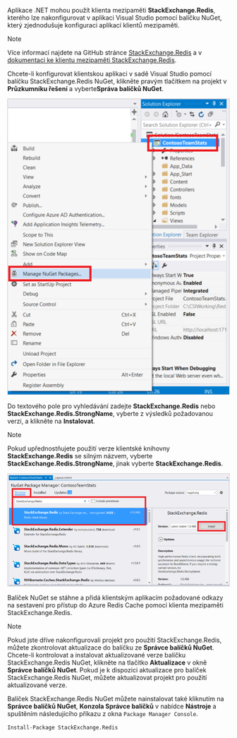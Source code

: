 Aplikace .NET mohou použít klienta mezipaměti **StackExchange.Redis**, kterého lze nakonfigurovat v aplikaci Visual Studio pomocí balíčku NuGet, který zjednodušuje konfiguraci aplikací klientů mezipaměti. 

> [!NOTE]
> Více informací najdete na GitHub stránce [StackExchange.Redis](http://github.com/StackExchange/StackExchange.Redis) a v [dokumentaci ke klientu mezipaměti StackExchange.Redis](http://github.com/StackExchange/StackExchange.Redis#documentation).
> 
> 

Chcete-li konfigurovat klientskou aplikaci v sadě Visual Studio pomocí balíčku StackExchange.Redis NuGet, klikněte pravým tlačítkem na projekt v **Průzkumníku řešení** a vyberte**Správa balíčků NuGet**. 

![Správa balíčků NuGet](media/redis-cache-configure-stackexchange-redis-nuget/redis-cache-manage-nuget-menu.png)

Do textového pole pro vyhledávání zadejte **StackExchange.Redis** nebo **StackExchange.Redis.StrongName**, vyberte z výsledků požadovanou verzi, a klikněte na **Instalovat**.

> [!NOTE]
> Pokud upřednostňujete použití verze klientské knihovny **StackExchange.Redis** se silným názvem, vyberte **StackExchange.Redis.StrongName**, jinak vyberte **StackExchange.Redis**.
> 
> 

![Balíček StackExchange.Redis NuGet](media/redis-cache-configure-stackexchange-redis-nuget/redis-cache-stackexchange-redis.png)

Balíček NuGet se stáhne a přidá klientským aplikacím požadované odkazy na sestavení pro přístup do Azure Redis Cache pomocí klienta mezipaměti StackExchange.Redis.

> [!NOTE]
> Pokud jste dříve nakonfigurovali projekt pro použití StackExchange.Redis, můžete zkontrolovat aktualizace do balíčku ze **Správce balíčků NuGet**. Chcete-li kontrolovat a instalovat aktualizované verze balíčku StackExchange.Redis NuGet, klikněte na tlačítko **Aktualizace** v okně **Správce balíčků NuGet**. Pokud je k dispozici aktualizace pro balíček StackExchange.Redis NuGet, můžete aktualizovat projekt pro použití aktualizované verze.
> 
> 

Balíček StackExchange.Redis NuGet můžete nainstalovat také kliknutím na **Správce balíčků NuGet**, **Konzola Správce balíčků** v nabídce **Nástroje** a spuštěním následujícího příkazu z okna `Package Manager Console`.
    
```
Install-Package StackExchange.Redis
```